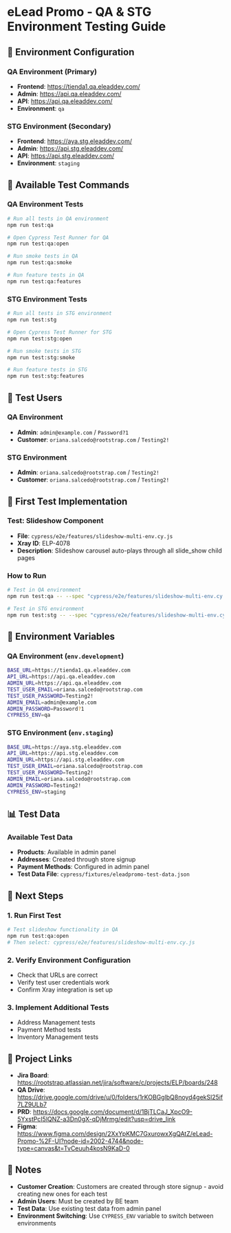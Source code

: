 # eLead Promo - QA & STG Environment Testing Guide

## 🎯 **Environment Configuration**

### **QA Environment (Primary)**
- **Frontend**: https://tienda1.qa.eleaddev.com/
- **Admin**: https://api.qa.eleaddev.com/
- **API**: https://api.qa.eleaddev.com/
- **Environment**: `qa`

### **STG Environment (Secondary)**
- **Frontend**: https://aya.stg.eleaddev.com/
- **Admin**: https://api.stg.eleaddev.com/
- **API**: https://api.stg.eleaddev.com/
- **Environment**: `staging`

## 🚀 **Available Test Commands**

### **QA Environment Tests**
```bash
# Run all tests in QA environment
npm run test:qa

# Open Cypress Test Runner for QA
npm run test:qa:open

# Run smoke tests in QA
npm run test:qa:smoke

# Run feature tests in QA
npm run test:qa:features
```

### **STG Environment Tests**
```bash
# Run all tests in STG environment
npm run test:stg

# Open Cypress Test Runner for STG
npm run test:stg:open

# Run smoke tests in STG
npm run test:stg:smoke

# Run feature tests in STG
npm run test:stg:features
```

## 👥 **Test Users**

### **QA Environment**
- **Admin**: `admin@example.com` / `Password?1`
- **Customer**: `oriana.salcedo@rootstrap.com` / `Testing2!`

### **STG Environment**
- **Admin**: `oriana.salcedo@rootstrap.com` / `Testing2!`
- **Customer**: `oriana.salcedo@rootstrap.com` / `Testing2!`

## 🧪 **First Test Implementation**

### **Test: Slideshow Component**
- **File**: `cypress/e2e/features/slideshow-multi-env.cy.js`
- **Xray ID**: ELP-4078
- **Description**: Slideshow carousel auto-plays through all slide_show child pages

### **How to Run**
```bash
# Test in QA environment
npm run test:qa -- --spec "cypress/e2e/features/slideshow-multi-env.cy.js"

# Test in STG environment
npm run test:stg -- --spec "cypress/e2e/features/slideshow-multi-env.cy.js"
```

## 🔧 **Environment Variables**

### **QA Environment** (`env.development`)
```bash
BASE_URL=https://tienda1.qa.eleaddev.com
API_URL=https://api.qa.eleaddev.com
ADMIN_URL=https://api.qa.eleaddev.com
TEST_USER_EMAIL=oriana.salcedo@rootstrap.com
TEST_USER_PASSWORD=Testing2!
ADMIN_EMAIL=admin@example.com
ADMIN_PASSWORD=Password?1
CYPRESS_ENV=qa
```

### **STG Environment** (`env.staging`)
```bash
BASE_URL=https://aya.stg.eleaddev.com
API_URL=https://api.stg.eleaddev.com
ADMIN_URL=https://api.stg.eleaddev.com
TEST_USER_EMAIL=oriana.salcedo@rootstrap.com
TEST_USER_PASSWORD=Testing2!
ADMIN_EMAIL=oriana.salcedo@rootstrap.com
ADMIN_PASSWORD=Testing2!
CYPRESS_ENV=staging
```

## 📊 **Test Data**

### **Available Test Data**
- **Products**: Available in admin panel
- **Addresses**: Created through store signup
- **Payment Methods**: Configured in admin panel
- **Test Data File**: `cypress/fixtures/eleadpromo-test-data.json`

## 🎯 **Next Steps**

### **1. Run First Test**
```bash
# Test slideshow functionality in QA
npm run test:qa:open
# Then select: cypress/e2e/features/slideshow-multi-env.cy.js
```

### **2. Verify Environment Configuration**
- Check that URLs are correct
- Verify test user credentials work
- Confirm Xray integration is set up

### **3. Implement Additional Tests**
- Address Management tests
- Payment Method tests
- Inventory Management tests

## 🔗 **Project Links**

- **Jira Board**: https://rootstrap.atlassian.net/jira/software/c/projects/ELP/boards/248
- **QA Drive**: https://drive.google.com/drive/u/0/folders/1rKOBGglbQ8noyd4gekSl25if7LZ9ULb7
- **PRD**: https://docs.google.com/document/d/1BjTLCaJ_XpcO9-5YxstPcI5lQNZ-a3Dn0gX-qDjMrmg/edit?usp=drive_link
- **Figma**: https://www.figma.com/design/2XxYpKMC7GxurowxXgQAtZ/eLead-Promo-%2F-UI?node-id=2002-4744&node-type=canvas&t=TvCeuuh4kosN9KaD-0

## 📝 **Notes**

- **Customer Creation**: Customers are created through store signup - avoid creating new ones for each test
- **Admin Users**: Must be created by BE team
- **Test Data**: Use existing test data from admin panel
- **Environment Switching**: Use `CYPRESS_ENV` variable to switch between environments
